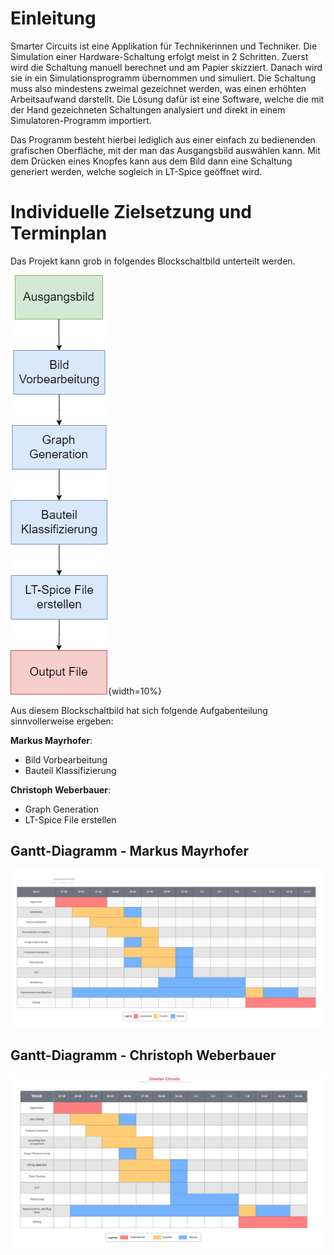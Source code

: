 # Einleitung
Smarter Circuits ist eine Applikation für Technikerinnen und Techniker. Die Simulation einer Hardware-Schaltung erfolgt meist in 2 Schritten. Zuerst wird die Schaltung manuell berechnet und am Papier skizziert. Danach wird sie in ein Simulationsprogramm übernommen und simuliert. Die Schaltung muss also mindestens zweimal gezeichnet werden, was einen erhöhten Arbeitsaufwand darstellt.
Die Lösung dafür ist eine Software, welche die mit der Hand gezeichneten Schaltungen analysiert und direkt in einem Simulatoren-Programm importiert.

Das Programm besteht hierbei lediglich aus einer einfach zu bedienenden grafischen Oberfläche, mit der man das Ausgangsbild auswählen kann. Mit dem Drücken eines Knopfes kann aus dem Bild dann eine Schaltung generiert werden, welche sogleich in LT-Spice geöffnet wird.

# Individuelle Zielsetzung und Terminplan

Das Projekt kann grob in folgendes Blockschaltbild unterteilt werden.

![Blockschaltbild für das Projekt](.\Dateien\Blockschaltbild.png){width=10%}


Aus diesem Blockschaltbild hat sich folgende Aufgabenteilung sinnvollerweise ergeben:

**Markus Mayrhofer**:

* Bild Vorbearbeitung
* Bauteil Klassifizierung

**Christoph Weberbauer**:

* Graph Generation
* LT-Spice File erstellen

## Gantt-Diagramm - Markus Mayrhofer
![](.\Dateien\Gantt_Markus.jpg)

## Gantt-Diagramm - Christoph Weberbauer
![](.\Dateien\Gantt_Christoph.png)